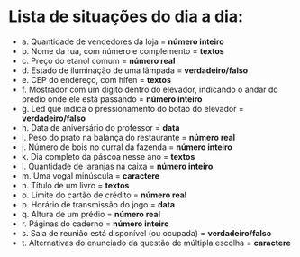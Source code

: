 # Lista de situações do dia a dia:

* a. Quantidade de vendedores da loja = **número inteiro**
* b. Nome da rua, com número e complemento = **textos**
* c. Preço do etanol comum = **número real**
* d. Estado de iluminação de uma lâmpada = **verdadeiro/falso**
* e. CEP do endereço, com hífen = **textos**
* f. Mostrador com um dígito dentro do elevador, indicando o andar do prédio onde ele está passando = **número inteiro**
* g. Led que indica o pressionamento do botão do elevador = **verdadeiro/falso**
* h. Data de aniversário do professor = **data**
* i. Peso do prato na balança do restaurante = **número real**
* j. Número de bois no curral da fazenda = **número inteiro**
* k. Dia completo da páscoa nesse ano = **textos**
* l. Quantidade de laranjas na caixa = **número inteiro**
* m. Uma vogal minúscula = **caractere**
* n. Título de um livro = **textos**
* o. Limite do cartão de crédito = **número real**
* p. Horário de transmissão do jogo = **data**
* q. Altura de um prédio = **número real**
* r. Páginas do caderno = **número inteiro**
* s. Sala de reunião está disponível (ou ocupada) = **verdadeiro/falso**
* t. Alternativas do enunciado da questão de múltipla escolha = **caractere**











